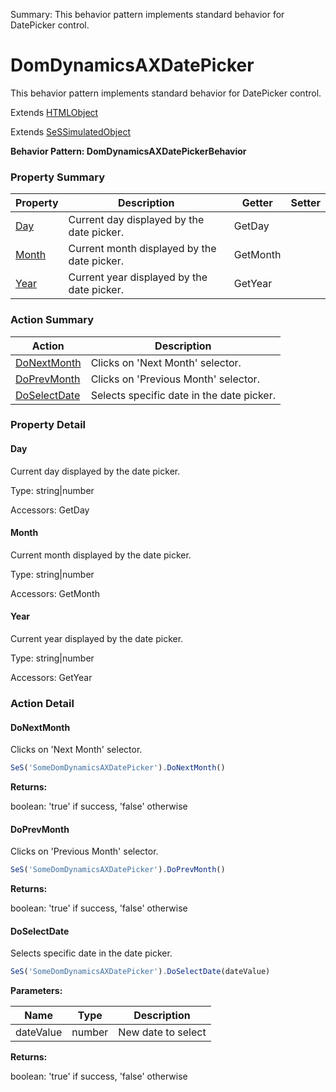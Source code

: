 Summary: This behavior pattern implements standard behavior for DatePicker control.

# DomDynamicsAXDatePicker

This behavior pattern implements standard behavior for DatePicker control.
 
Extends [HTMLObject](HTMLObject.md)

Extends [SeSSimulatedObject](SeSSimulatedObject.md)





**Behavior Pattern: DomDynamicsAXDatePickerBehavior**


<!-- ============================== property summary ========================== -->

  

### Property Summary

| **Property** | **Description** | **Getter** | **Setter** |
| ------------ | --------------- | ---------- | ---------- |
| [Day](#day) | Current day displayed by the date picker. | GetDay |  |
| [Month](#month) | Current month displayed by the date picker. | GetMonth |  |
| [Year](#year) | Current year displayed by the date picker. | GetYear |  |



  
<!-- ============================== action summary ========================== -->



### Action Summary

|  **Action** | **Description** | 
| ----------- | --------------- |
|  [DoNextMonth](#donextmonth) | Clicks on 'Next Month' selector. |
|  [DoPrevMonth](#doprevmonth) | Clicks on 'Previous Month' selector. |
|  [DoSelectDate](#doselectdate) | Selects specific date in the date picker. |




<!-- ============================== property detail ========================== -->
  
### Property Detail
    
<a name="Day"></a>
#### Day


Current day displayed by the date picker.

      
  
      
Type: string|number
      
      
Accessors: GetDay
      
    
<a name="Month"></a>
#### Month


Current month displayed by the date picker.

      
  
      
Type: string|number
      
      
Accessors: GetMonth
      
    
<a name="Year"></a>
#### Year


Current year displayed by the date picker.

      
  
      
Type: string|number
      
      
Accessors: GetYear
      
    
  
  
<!-- ============================== action detail ========================== -->
  
### Action Detail
    
<a name="DoNextMonth"></a>    
#### DoNextMonth

Clicks on 'Next Month' selector.

```javascript
SeS('SomeDomDynamicsAXDatePicker').DoNextMonth()
```




**Returns:**

boolean: 'true' if success, 'false' otherwise



<a name="see.also.domdynamicsaxdatepicker.donextmonth"></a>

<a name="DoPrevMonth"></a>    
#### DoPrevMonth

Clicks on 'Previous Month' selector.

```javascript
SeS('SomeDomDynamicsAXDatePicker').DoPrevMonth()
```




**Returns:**

boolean: 'true' if success, 'false' otherwise



<a name="see.also.domdynamicsaxdatepicker.doprevmonth"></a>

<a name="DoSelectDate"></a>    
#### DoSelectDate

Selects specific date in the date picker.

```javascript
SeS('SomeDomDynamicsAXDatePicker').DoSelectDate(dateValue)
```


**Parameters:**

|  **Name** | **Type** | **Description** |
| ---------- | -------- | --------------- |
| dateValue | number |  New date to select |




**Returns:**

boolean: 'true' if success, 'false' otherwise



<a name="see.also.domdynamicsaxdatepicker.doselectdate"></a>

  

